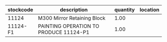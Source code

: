 |stockcode|description|quantity|location|
|---------|-----------|--------|--------|
|11124|M300 Mirror Retaining Block|1.00||
|11124-F1|PAINTING OPERATION TO PRODUCE 11124-P1|1.00||
